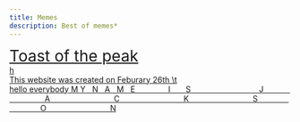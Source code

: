 ```yaml
---
title: Memes
description: Best of memes*
---
```

<style>
    .headline{font-size:1.75rem;}
</style>
<span class="headline">[Toast of the peak](https://youtu.be/7FEuZYRx41M)</span><br>
[h](https://youtu.be/7FEuZYRx41M?t=247)<br>
[This website was created on Feburary 26th \t](https://youtu.be/7FEuZYRx41M?t=264)<br>
[hello everybody M Y &nbsp; N &nbsp; A &nbsp; M &nbsp; E &nbsp; &nbsp; &nbsp; &nbsp; &nbsp; &nbsp; &nbsp; I &nbsp; &nbsp; &nbsp; S &nbsp; &nbsp; &nbsp; &nbsp; &nbsp; &nbsp; &nbsp; &nbsp; &nbsp; &nbsp; &nbsp; &nbsp; &nbsp; &nbsp; &nbsp; J &nbsp; &nbsp; &nbsp; &nbsp; &nbsp; &nbsp; &nbsp; &nbsp; &nbsp; &nbsp; &nbsp; &nbsp; &nbsp; &nbsp; A &nbsp; &nbsp; &nbsp; &nbsp; &nbsp; &nbsp; &nbsp; &nbsp; &nbsp; &nbsp; &nbsp; &nbsp; &nbsp; &nbsp; C &nbsp; &nbsp; &nbsp; &nbsp; &nbsp; &nbsp; &nbsp; &nbsp; &nbsp; &nbsp; &nbsp; &nbsp; &nbsp; &nbsp; K &nbsp; &nbsp; &nbsp; &nbsp; &nbsp; &nbsp; &nbsp; &nbsp; &nbsp; &nbsp; &nbsp; &nbsp; &nbsp; &nbsp; S &nbsp; &nbsp; &nbsp; &nbsp; &nbsp; &nbsp; &nbsp; &nbsp; &nbsp; &nbsp; &nbsp; &nbsp; &nbsp; &nbsp; O &nbsp; &nbsp; &nbsp; &nbsp; &nbsp; &nbsp; &nbsp; &nbsp; &nbsp; &nbsp; &nbsp; &nbsp; &nbsp; &nbsp; N](https://youtu.be/7FEuZYRx41M?t=370)<br>
